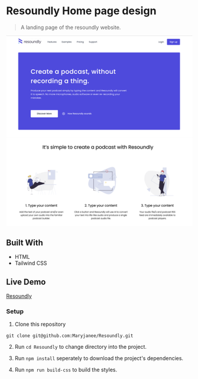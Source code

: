 
# Resoundly Home page design 

> A landing page of the resoundly website.


![Hero Section](dist/assets/Hero.png)
![Features](dist/assets/features-shot.png)

## Built With

- HTML
- Tailwind CSS




## Live Demo

[Resoundly ](https://jolly-jackson-bb6310.netlify.app/)




### Setup

1. Clone this repository  
```
git clone git@github.com:Maryjanee/Resoundly.git
```
2. Run `cd Resoundly` to change directory into the project.
3. Run  `npm install` seperately to download the project's dependencies.

4. Run `npm run build-css` to build the styles. 




